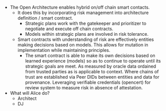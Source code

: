 - The Open Architecture enables hybrid on/off chain smart contacts.
  - It does this by incorporating risk management into architecture definition / smart contract.
    - Strategic plans work with the gatekeeper and prioritizer to negotiate and execute off chain contracts.
    - Models within strategic plans are involved in risk tolerance.
  - Smart contracts with understanding of risk are effectively entities making decisions based on models. This allows for mutation in implementation while maintaining principles.
    - The smart contract is able to make its own decisions based on learned experience (models) so as to continue to operate until its strategic goals are meet. As measured by oracle data ordained from trusted parties as is applicable to context. Where chains of trust are established via Peer DIDs between entities and data for provenance. Leveraging verifiable credentials (opencert) for review system to measure risk in absence of attestation.
- What will Alice do?
  - Architect
  - DJ
  